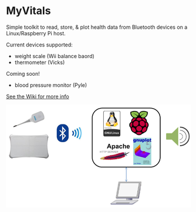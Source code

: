 # MyVitals
Simple toolkit to read, store, &amp; plot health data from Bluetooth devices on a Linux/Raspberry Pi host.

Current devices supported:
* weight scale (Wii balance baord)
* thermometer (Vicks)

Coming soon!
* blood pressure monitor (Pyle)

[See the Wiki for more info](../../wiki)

![](/docs/MyVitals.png)
